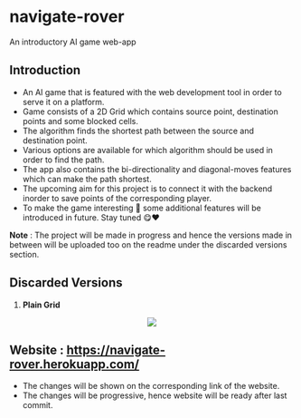 # navigate-rover
An introductory AI game web-app

## Introduction 
- An AI game that is featured with the web development tool in order to serve it on a platform.
- Game consists of a 2D Grid which contains source point, destination points and some blocked cells.
- The algorithm finds the shortest path between the source and destination point.
- Various options are available for which algorithm should be used in order to find the path.
- The app also contains the bi-directionality and diagonal-moves features which can make the path shortest.
- The upcoming aim for this project is to connect it with the backend inorder to save points of the corresponding player.
- To make the game interesting 🧐 some additional features will be introduced in future. Stay tuned 😋❤️

__Note__ : The project will be made in progress and hence the versions made in between will be uploaded too on the readme under the discarded versions section.

## Discarded Versions
1. __Plain Grid__ 
<p align="center">
  <img src= "https://user-images.githubusercontent.com/59146229/88170845-fbed6f80-cc3b-11ea-8a30-30251ee13dd0.png">
</p>


## Website : https://navigate-rover.herokuapp.com/
- The changes will be shown on the corresponding link of the website.
- The changes will be progressive, hence website will be ready after last commit.

